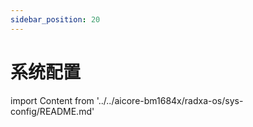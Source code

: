 ```yaml
---
sidebar_position: 20
---
```


# 系统配置

import Content from '../../aicore-bm1684x/radxa-os/sys-config/README.md'

<Content />
